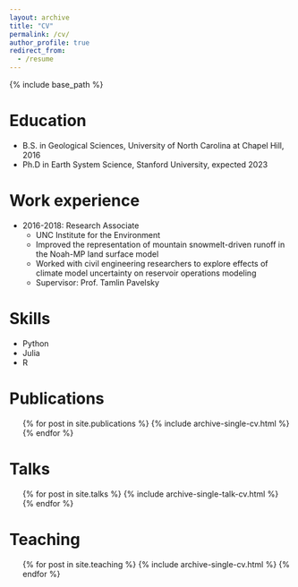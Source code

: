 ```yaml
---
layout: archive
title: "CV"
permalink: /cv/
author_profile: true
redirect_from:
  - /resume
---
```


{% include base_path %}

Education
======
* B.S. in Geological Sciences, University of North Carolina at Chapel Hill, 2016
* Ph.D in Earth System Science, Stanford University, expected 2023

Work experience
======
* 2016-2018: Research Associate
  * UNC Institute for the Environment
  * Improved the representation of mountain snowmelt-driven runoff in the Noah-MP land surface model
  * Worked with civil engineering researchers to explore effects of climate model uncertainty on reservoir operations modeling
  * Supervisor: Prof. Tamlin Pavelsky
  
Skills
======
* Python
* Julia
* R

Publications
======
  <ul>{% for post in site.publications %}
    {% include archive-single-cv.html %}
  {% endfor %}</ul>
  
Talks
======
  <ul>{% for post in site.talks %}
    {% include archive-single-talk-cv.html %}
  {% endfor %}</ul>
  
Teaching
======
  <ul>{% for post in site.teaching %}
    {% include archive-single-cv.html %}
  {% endfor %}</ul>
